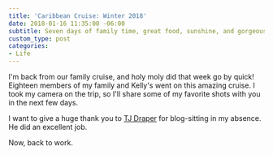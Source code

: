 ```yaml
---
title: 'Caribbean Cruise: Winter 2018'
date: 2018-01-16 11:35:00 -06:00
subtitle: Seven days of family time, great food, sunshine, and gorgeous ocean water
custom_type: post
categories:
- Life
---
```


I'm back from our family cruise, and holy moly did that week go by quick! Eighteen members of my family and Kelly's went on this amazing cruise. I took my camera on the trip, so I'll share some of my favorite shots with you in the next few days.

I want to give a huge thank you to [TJ Draper](/authors/tjdraper/) for blog-sitting in my absence. He did an excellent job.

Now, back to work.
